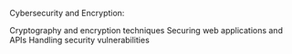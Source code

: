 Cybersecurity and Encryption:

Cryptography and encryption techniques
Securing web applications and APIs
Handling security vulnerabilities